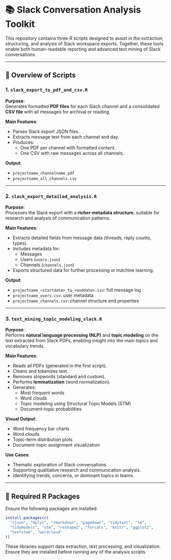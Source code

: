 # 📚 Slack Conversation Analysis Toolkit

This repository contains three R scripts designed to assist in the extraction, structuring, and analysis of Slack workspace exports. Together, these tools enable both human-readable reporting and advanced text mining of Slack conversations.

---

## 📁 Overview of Scripts

### 1. `slack_export_to_pdf_and_csv.R`

**Purpose**:  
Generates formatted **PDF files** for each Slack channel and a consolidated **CSV file** with all messages for archival or reading.

**Main Features**:
- Parses Slack export JSON files.
- Extracts message text from each channel and day.
- Produces:
  - One PDF per channel with formatted content.
  - One CSV with raw messages across all channels.

**Output**:
- `projectname_channelname.pdf`
- `projectname_all_channels.csv`

---

### 2. `slack_export_detailed_analysis.R`

**Purpose**:  
Processes the Slack export with a **richer metadata structure**, suitable for research and analysis of communication patterns.

**Main Features**:
- Extracts detailed fields from message data (threads, reply counts, types).
- Includes metadata for:
  - Messages
  - Users (`users.json`)
  - Channels (`channels.json`)
- Exports structured data for further processing or machine learning.

**Output**:
- `projectname_<startdate>_to_<enddate>.csv`: full message log
- `projectname_users.csv`: user metadata
- `projectname_channels.csv`: channel structure and properties

---

### 3. `text_mining_topic_modeling_slack.R`

**Purpose**:  
Performs **natural language processing (NLP)** and **topic modeling** on the text extracted from Slack PDFs, enabling insight into the main topics and vocabulary trends.

**Main Features**:
- Reads all PDFs (generated in the first script).
- Cleans and tokenizes text.
- Removes stopwords (standard and custom).
- Performs **lemmatization** (word normalization).
- Generates:
  - Most frequent words
  - Word clouds
  - Topic modeling using Structural Topic Models (STM)
  - Document-topic probabilities

**Visual Output**:
- Word frequency bar charts
- Word clouds
- Topic-term distribution plots
- Document-topic assignment visualization

**Use Cases**:
- Thematic exploration of Slack conversations.
- Supporting qualitative research and communication analysis.
- Identifying trends, concerns, or dominant topics in teams.

---

## 🔧 Required R Packages

Ensure the following packages are installed:

```r
install.packages(c(
  "rjson", "dplyr", "rmarkdown", "pagedown", "tidytext", "tm",
  "tidymodels", "stm", "reshape2", "forcats", "knitr", "ggplot2",
  "textstem", "wordcloud"
))
```

These libraries support data extraction, text processing, and visualization.
Ensure they are installed before running any of the analysis scripts.
